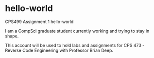 # hello-world
CPS499 Assignment 1 hello-world

I am a CompSci graduate student currently working and trying to stay in shape.

This account will be used to hold labs and assignments for CPS 473 - Reverse Code Engineering with Professor Brian Deep.
